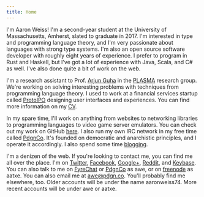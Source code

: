 ```yaml
---
title: Home 
---
```


I'm Aaron Weiss! I'm a second-year student at the University of Massachusetts, Amherst, slated to
graduate in 2017. I'm interested in type and programming language theory, and I'm very passionate
about languages with strong type systems. I'm also an open source software developer with roughly 
eight years of experience. I prefer to program in Rust and Haskell, but I've got a lot of experience
with Java, Scala, and C# as well. I've also done quite a bit of work on the web.

I'm a research assistant to Prof. [Arjun Guha](http://people.cs.umass.edu/~arjun/) in the 
[PLASMA](http://plasma.cs.umass.edu/) research group. We're working on solving interesting problems
with techniques from programming language theory. I used to work at a financial services startup
called [ProtoIPO](http://protoipo.com/) designing user interfaces and experiences. You can find
more information on my [CV](/cv.pdf).

In my spare time, I'll work on anything from websites to networking libraries to programming 
languages to video game server emulators. You can check out my work on GitHub 
[here](https://github.com/aatxe). I also run my own IRC network in my free time called 
[PdgnCo](http://pdgn.co/). It's founded on democratic and anarchistic principles, and I operate it
accordingly. I also spend some time [blogging](/archive.html).

I'm a denizen of the web. If you're looking to contact me, you can find me all over the place. I'm
on [Twitter](https://twitter.com/aatxe), [Facebook](https://facebook.com/aaronweiss74), 
[Google+](https://plus.google.com/+AaronWeiss74), [Reddit](http://www.reddit.com/user/aaronweiss74), 
and [Keybase](https://keybase.io/awe). You can also talk to me on 
[FyreChat](irc://irc.fyrechat.net/vana) or [PdgnCo](ircs://irc.pdgn.co:6697/pdgn) as awe, or on
[freenode](irc://chat.freenode.net/) as aatxe. You can  also email me at
[awe@pdgn.co](mailto:awe@pdgn.co). You'll probably find me elsewhere, too. Older accounts will be
under the name aaronweiss74. More recent accounts will be under awe or aatxe. 
